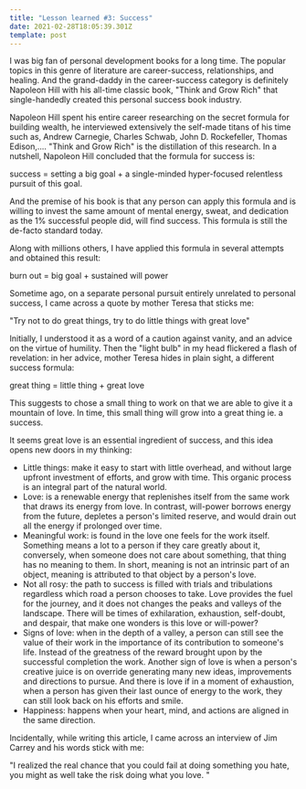 ```yaml
---
title: "Lesson learned #3: Success"
date: 2021-02-28T18:05:39.301Z
template: post
---
```

I was big fan of personal development books for a long time. The popular topics in this genre of literature are career-success, relationships, and healing. And the grand-daddy in the career-success category is definitely Napoleon Hill with his all-time classic book, "Think and Grow Rich" that single-handedly created this personal success book industry. 

Napoleon Hill spent his entire career researching on the secret formula for building wealth, he interviewed extensively the self-made titans of his time such as, Andrew Carnegie, Charles Schwab, John D. Rockefeller, Thomas Edison,.... "Think and Grow Rich" is the distillation of this research. In a nutshell, Napoleon Hill concluded that the formula for success is:

success = setting a big goal + a single-minded hyper-focused relentless pursuit of this goal.

And the premise of his book is that any person can apply this formula and is willing to invest the same amount of mental energy, sweat, and dedication as the 1% successful people did, will find success. This formula is still the de-facto standard today. 

Along with millions others, I have applied this formula in several attempts and obtained this result:

burn out = big goal + sustained will power

Sometime ago, on a separate personal pursuit entirely unrelated to personal success, I came across a quote by mother Teresa that sticks me: 

"Try not to do great things, try to do little things with great love"

Initially, I understood it as a word of a caution against vanity, and an advice on the virtue of humility. Then the "light bulb" in my head flickered a flash of revelation: in her advice, mother Teresa hides in plain sight, a different success formula:

great thing = little thing + great love

This suggests to chose a small thing to work on that we are able to give it a mountain of love. In time, this small thing will grow into a great thing ie. a success. 

It seems great love is an essential ingredient of success, and this idea opens new doors in my thinking:

* Little things: make it easy to start with little overhead, and without large upfront investment of efforts, and grow with time. This organic process is an integral part of the natural world.
* Love: is a renewable energy that replenishes itself from the same work that draws its energy from love. In contrast, will-power borrows energy from the future, depletes a  person's limited reserve, and would drain out all the energy if prolonged over time. 
* Meaningful work: is found in the love one feels for the work itself. Something means a lot to a person if they care greatly about it, conversely, when someone does not care about something, that thing has no meaning to them. In short, meaning is not an intrinsic part of an object, meaning is attributed to that object by a person's love.
* Not all rosy: the path to success is filled with trials and tribulations regardless which road a person chooses to take. Love provides the fuel for the journey, and it does not changes the peaks and valleys of the landscape. There will be times of exhilaration, exhaustion, self-doubt, and despair, that make one wonders is this love or will-power?
* Signs of love: when in the depth of a valley, a person can still see the value of their work in the importance of its contribution to someone's life. Instead of the greatness of the reward brought upon by the successful completion the work. 
  Another sign of love is when  a person's creative juice is on override generating many new ideas, improvements and directions to pursue. 
  And there is love if in a moment of exhaustion, when a person has given their last ounce of energy to the work, they can still look back on his efforts and smile.
* Happiness: happens when your heart, mind, and actions are aligned in the same direction.

Incidentally, while writing this article, I came across an interview of Jim Carrey and his words stick with me: 

"I realized the real chance that you could fail at doing something you hate, you might as well take the risk doing what you love. "